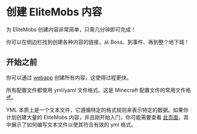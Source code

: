 # 创建 EliteMobs 内容

为 EliteMobs 创建内容非常简单，只需几分钟即可完成！

你可以在侧边栏找到创建各种内容的链接，从 Boss、到事件、再到整个地下城！

## 开始之前

你可以通过 [webapp](https://magmaguy.com/webapp/webapp.html) 创建所有内容，这使得过程更快。

所有配置文件都使用 yml/yaml 文件格式。这是 Minecraft 配置文件的常用文件格式。

YML 本质上是一个文本文件，它遵循特定的格式规则来表示特定的数据。如果你计划创建大量的 EliteMobs
内容，并且刚开始入门，你可能需要查看 [此页面]($langage$/global/configuration_file_guide.md)，其中展示了如何编写文本文件以使其符合有效的
yml 格式。
